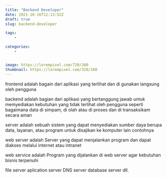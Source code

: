 ```yaml
---
title: "Backend Developer"
date: 2021-10-16T12:13:52Z
draft: true
slug: backend-developer

tags:
    - 

categories:
    - 


image: https://lorempixel.com/720/380
thumbnail: https://lorempixel.com/320/160
---
```


frontend adalah bagain dari aplikasi yang terlihat dan di gunakan langsung oleh pengguna

backend adalah bagian dari aplikasi yang  bertanggung jawab untuk memyediakan kebutuhan yang tidak terlihat oleh pengguna seperti bagaimana data di simpam, di olah atau di proses dan di transaksikam secara aman 

server adalah sebuah sistem yang dapat menyediakan sumber daya berupa data, layanan, atau program untuk disajikan ke komputer lain
contohnya 

web server adalah Server yang dapat menjalankan program dan dapat diakses melalui internet atau intranet

web service adalah Program yang dijalankan di web server agar kebutuhan bisnis terpenuhi 

file server
aplication server 
DNS server
database server 
dll.
